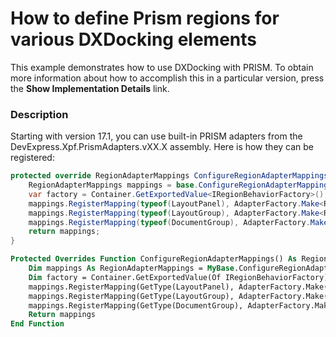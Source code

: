 # How to define Prism regions for various DXDocking elements


<p>This example demonstrates how to use DXDocking with PRISM. To obtain more information about how to accomplish this in a particular version, press the <strong>Show Implementation Details</strong> link.</p>


<h3>Description</h3>

<p>Starting with version 17.1, you can use built-in PRISM adapters from the DevExpress.Xpf.PrismAdapters.vXX.X assembly. Here is how they can be registered:</p>

```cs
protected override RegionAdapterMappings ConfigureRegionAdapterMappings() {
    RegionAdapterMappings mappings = base.ConfigureRegionAdapterMappings();
    var factory = Container.GetExportedValue<IRegionBehaviorFactory>();
    mappings.RegisterMapping(typeof(LayoutPanel), AdapterFactory.Make<RegionAdapterBase<LayoutPanel>>(factory));
    mappings.RegisterMapping(typeof(LayoutGroup), AdapterFactory.Make<RegionAdapterBase<LayoutGroup>>(factory));
    mappings.RegisterMapping(typeof(DocumentGroup), AdapterFactory.Make<RegionAdapterBase<DocumentGroup>>(factory));
    return mappings;
}
```

```vb
Protected Overrides Function ConfigureRegionAdapterMappings() As RegionAdapterMappings
	Dim mappings As RegionAdapterMappings = MyBase.ConfigureRegionAdapterMappings()
	Dim factory = Container.GetExportedValue(Of IRegionBehaviorFactory)()
    mappings.RegisterMapping(GetType(LayoutPanel), AdapterFactory.Make(Of RegionAdapterBase(Of LayoutPanel))(factory))
    mappings.RegisterMapping(GetType(LayoutGroup), AdapterFactory.Make(Of RegionAdapterBase(Of LayoutGroup))(factory))
    mappings.RegisterMapping(GetType(DocumentGroup), AdapterFactory.Make(Of RegionAdapterBase(Of DocumentGroup))(factory))
    Return mappings
End Function
```


